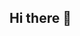 ## Hi there 👋

<!--
**creamtomato/creamtomato** is a ✨ _special_ ✨ repository because its `README.md` (this file) appears on your GitHub profile.

Here are some ideas to get you started:

- 🔭 I’m currently working on ...
- 🌱 I’m currently learning ...
- 👯 I’m looking to collaborate on ...
- 🤔 I’m looking for help with ...
- 💬 Ask me about ...
- 📫 How to reach me: ...
- 😄 Pronouns: ...
- ⚡ Fun fact: ...
- Skills:
# creamtomato
<p>
  <a href="https://skillicons.dev">
    <img src="https://skillicons.dev/icons?i=py,r,mysql,docker"/>
  </a>
</p>
-->
